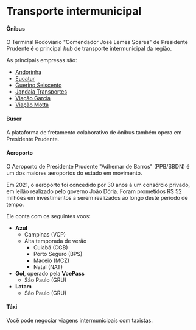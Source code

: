 # Transporte intermunicipal

#### Ônibus
O Terminal Rodoviário "Comendador José Lemes Soares" de Presidente Prudente é o principal *hub* de transporte intermunicipal da região.

As principais empresas são:
- [Andorinha](https://andorinha.com)
- [Eucatur](https://eucatur.com.br/)
- [Guerino Seiscento](https://guerinoseiscento.com.br/)
- [Jandaia Transportes](https://jandaiatransportes.com.br)
- [Viação Garcia](https://viacaogarcia.com.br)
- [Viação Motta](https://motta.com.br/)

#### Buser
A plataforma de fretamento colaborativo de ônibus também opera em Presidente Prudente.

#### Aeroporto
O Aeroporto de Presidente Prudente "Adhemar de Barros" (PPB/SBDN) é um dos maiores aeroportos do estado em movimento.

Em 2021, o aeroporto foi concedido por 30 anos à um consórcio privado, em leilão realizado pelo governo João Dória. Foram prometidos R$ 52 milhões em investimentos a serem realizados ao longo deste período de tempo.

Ele conta com os seguintes voos:
- **Azul**
    - Campinas (VCP)
    - Alta temporada de verão
        - Cuiabá (CGB)
        - Porto Seguro (BPS)
        - Maceió (MCZ)
        - Natal (NAT)
- **Gol**, operado pela **VoePass**
    - São Paulo (GRU)
- **Latam**
    - São Paulo (GRU)

#### Táxi
Você pode negociar viagens intermunicipais com taxistas.